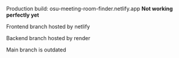 Production build: osu-meeting-room-finder.netlify.app 
**Not working perfectly yet**

Frontend branch hosted by netlify

Backend branch hosted by render

Main branch is outdated
